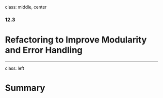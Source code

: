 class: middle, center

### 12.3

# Refactoring to Improve Modularity and Error Handling

---

class: left

# Summary
